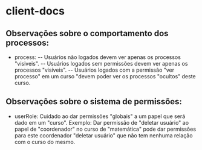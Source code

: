 # client-docs

## Observações sobre o comportamento dos processos:
- process:
-- Usuários não logados devem ver apenas os processos "visiveis".
-- Usuários logados sem permissões devem ver apenas os processos "visiveis".
-- Usuários logados com a permissão "ver processo" em um curso "devem poder ver os processos "ocultos" deste curso.

## Observações sobre o sistema de permissões:
- userRole: Cuidado ao dar permissões "globais" a um papel que será dado em um "curso". Exemplo: Dar permissão de "deletar usuário" ao papel de "coordenador" no curso de "matemática" pode dar permissões para este coordenador "deletar usuário" que não tem nenhuma relação com o curso do mesmo.
